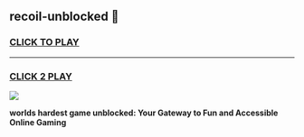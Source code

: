 
## recoil-unblocked 👋
<h3>
<a href="https://premium.freeplayer.one?title=recoil-unblocked&ref=14F">CLICK TO PLAY</a></h3>
<hr>

<h3>
<a href="https://premium.freeplayer.one?title=recoil-unblocked&ref=14F">CLICK 2 PLAY</a>
  
</h3>

<a href="https://premium.freeplayer.one?title=recoil-unblocked&ref=12F/"><img src="https://clearcache.store/games.png"></a>


**worlds hardest game unblocked: Your Gateway to Fun and Accessible Online Gaming**
